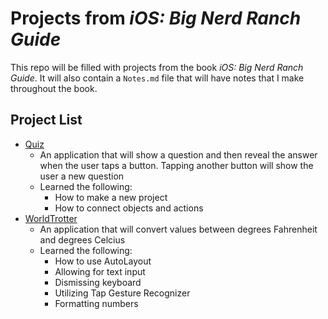 # Projects from _iOS: Big Nerd Ranch Guide_

This repo will be filled with projects from the book _iOS: Big Nerd Ranch Guide_. It will also contain a `Notes.md` file that will have notes that I make throughout the book.

## Project List

- [Quiz](https://github.com/maeganjwilson/BigNerdRanch/tree/master/Quiz)
  - An application that will show a question and then reveal the answer when the user taps a button. Tapping another button will show the user a new question
  - Learned the following:
  	- How to make a new project
  	- How to connect objects and actions
- [WorldTrotter](https://github.com/maeganjwilson/BigNerdRanch/tree/master/WorldTrotter)
  - An application that will convert values between degrees Fahrenheit and degrees Celcius
  - Learned the following:
  	- How to use AutoLayout
  	- Allowing for text input
  	- Dismissing keyboard
  	- Utilizing Tap Gesture Recognizer
  	- Formatting numbers